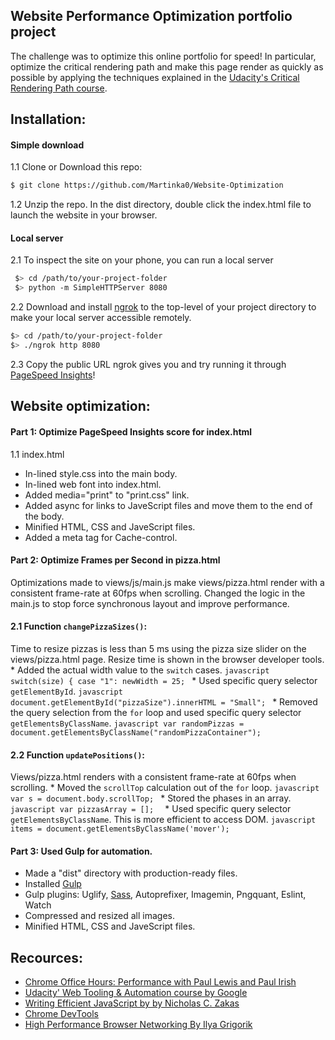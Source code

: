 ## Website Performance Optimization portfolio project
The challenge was to optimize this online portfolio for speed! In particular, optimize the critical rendering path and make this page render as quickly as possible by applying the techniques explained in the [Udacity's Critical Rendering Path course](https://www.udacity.com/course/ud884).

## Installation:

#### Simple download
1.1 Clone or Download this repo:
```bash
$ git clone https://github.com/Martinka0/Website-Optimization
 ```
1.2 Unzip the repo. In the dist directory, double click the index.html file to launch the website in your browser.

#### Local server
2.1 To inspect the site on your phone, you can run a local server
 ```bash
  $> cd /path/to/your-project-folder
  $> python -m SimpleHTTPServer 8080
  ```
2.2 Download and install [ngrok](https://ngrok.com/) to the top-level of your project directory to make your local server accessible remotely.

  ``` bash
  $> cd /path/to/your-project-folder
  $> ./ngrok http 8080
  ```

2.3 Copy the public URL ngrok gives you and try running it through [PageSpeed Insights](https://developers.google.com/speed/pagespeed/)! 


## Website optimization:
#### Part 1: Optimize PageSpeed Insights score for index.html
1.1 index.html
* In-lined style.css into the main body.
* In-lined web font into index.html.
* Added media="print" to "print.css" link. 
* Added async for links to JaveScript files and move them to the end of the body.
* Minified HTML, CSS and JaveScript files.
* Added a meta tag for Cache-control.

#### Part 2: Optimize Frames per Second in pizza.html
Optimizations made to views/js/main.js make views/pizza.html render with a consistent frame-rate at 60fps when scrolling.
Changed the logic in the main.js to stop force synchronous layout and improve performance.

#### 2.1 Function `changePizzaSizes()`:
   Time to resize pizzas is less than 5 ms using the pizza size slider on the views/pizza.html page. 
   Resize time is shown in the browser developer tools.
     * Added the actual width value to the `switch` cases.
     ```javascript
      switch(size) {
           case "1":
             newWidth = 25;
     ```
     * Used specific query selector `getElementById`.
     ```javascript
     document.getElementById("pizzaSize").innerHTML = "Small";
     ```
     * Removed the query selection from the `for` loop and used specific query selector `getElementsByClassName`.
     ```javascript
     var randomPizzas = document.getElementsByClassName("randomPizzaContainer");
     ```
 #### 2.2 Function `updatePositions()`:
   Views/pizza.html renders with a consistent frame-rate at 60fps when scrolling.
     *  Moved the `scrollTop` calculation out of the `for` loop.
     ```javascript
      var s = document.body.scrollTop;
     ```
     *  Stored the phases in an array. 
     ```javascript
     var pizzasArray = []; 
     ```
     * Used specific query selector `getElementsByClassName`.
       This is more efficient to access DOM.
     ```javascript
     items = document.getElementsByClassName('mover');
     ```    

#### Part 3: Used Gulp for automation.
* Made a "dist" directory with production-ready files.
* Installed [Gulp](http://gulpjs.com/)
* Gulp plugins: Uglify, [Sass](http://sass-lang.com/install), Autoprefixer, Imagemin, Pngquant, Eslint, Watch
* Compressed  and resized all images.
* Minified HTML, CSS and JaveScript files.


## Recources:
* [Chrome Office Hours: Performance with Paul Lewis and Paul Irish](https://www.youtube.com/watch?v=z0_jD8nO5Zw)
* [Udacity' Web Tooling & Automation course by  Google](https://www.udacity.com/course/web-tooling-automation--ud892)
* [Writing Efficient JavaScript by by Nicholas C. Zakas](http://archive.oreilly.com/pub/a/server-administration/excerpts/even-faster-websites/writing-efficient-javascript.html)
* [Chrome DevTools](https://developers.google.com/web/tools/chrome-devtools/?utm_source=dcc&utm_medium=redirect&utm_campaign=2016q3)
* [High Performance Browser Networking By Ilya Grigorik](https://hpbn.co/?utm_source=igvita&utm_medium=referral&utm_campaign=igvita-homepage)

